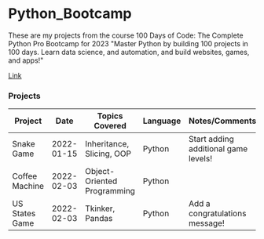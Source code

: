 
# Python_Bootcamp
These are my projects from the course 100 Days of Code: The Complete Python Pro Bootcamp for 2023
"Master Python by building 100 projects in 100 days. Learn data science, and automation, and build websites, games, and apps!"

<a href = "https://www.udemy.com/course/100-days-of-code/">Link</a>
### Projects
| Project  | Date       | Topics Covered                 | Language | Notes/Comments        |
|--------------|------------|--------------------------------|----------|-----------------------|
| Snake Game    | 2022-01-15 | Inheritance, Slicing, OOP      | Python | Start adding additional game levels!       |
| Coffee Machine    | 2022-02-03 | Object-Oriented Programming                | Python   |  |
| US States Game    | 2022-02-03 | Tkinker, Pandas            | Python   | Add a congratulations message! |


